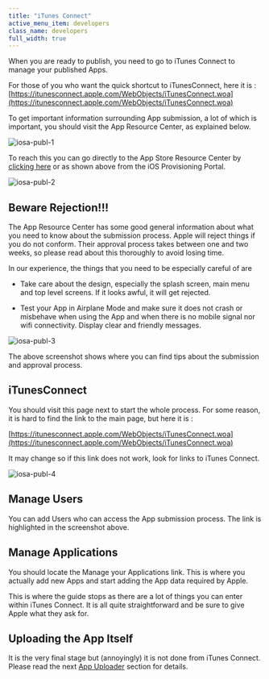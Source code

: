 ```yaml
---
title: "iTunes Connect"
active_menu_item: developers
class_name: developers
full_width: true
---
```



When you are ready to publish, you need to go to iTunes Connect to manage your published Apps.

For those of you who want the quick shortcut to iTunesConnect, here it is : [https://itunesconnect.apple.com/WebObjects/iTunesConnect.woa](https://itunesconnect.apple.com/WebObjects/iTunesConnect.woa)

To get important information surrounding App submission, a lot of which is important, you should visit the App Resource Center, as explained below.

![iosa-publ-1](/img/docs/iosa-publ-1.zoom68.png)

To reach this you can go directly to the App Store Resource Center by [clicking here](https://developer.apple.com/appstore/index.html) or as shown above from the iOS Provisioning Portal.

![iosa-publ-2](/img/docs/iosa-publ-2.zoom66.png)

## Beware Rejection!!!

The App Resource Center has some good general information about what you need to know about the submission process. Apple will reject things if you do not conform. Their approval process takes between one and two weeks, so please read about this thoroughly to avoid losing time.

In our experience, the things that you need to be especially careful of are

 - Take care about the design, especially the splash screen, main menu and top level screens. If it looks awful, it will get rejected.

 - Test your App in Airplane Mode and make sure it does not crash or misbehave when using the App and when there is no mobile signal nor wifi connectivity. Display clear and friendly messages.

![iosa-publ-3](/img/docs/iosa-publ-3.zoom67.png)

The above screenshot shows where you can find tips about the submission and approval process.

## iTunesConnect

You should visit this page next to start the whole process. For some reason, it is hard to find the link to the main page, but here it is :

[https://itunesconnect.apple.com/WebObjects/iTunesConnect.woa](https://itunesconnect.apple.com/WebObjects/iTunesConnect.woa)

It may change so if this link does not work, look for links to iTunes Connect.

![iosa-publ-4](/img/docs/iosa-publ-4.zoom75.png)

## Manage Users

You can add Users who can access the App submission process. The link is highlighted in the screenshot above.

## Manage Applications

You should locate the Manage your Applications link. This is where you actually add new Apps and start adding the App data required by Apple.

This is where the guide stops as there are a lot of things you can enter within iTunes Connect. It is all quite straightforward and be sure to give Apple what they ask for.

## Uploading the App Itself

It is the very final stage but (annoyingly) it is not done from iTunes Connect. Please read the next [App Uploader](app-uploader) section for details.

